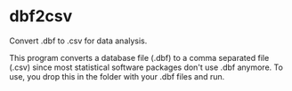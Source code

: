# dbf2csv
Convert .dbf to .csv for data analysis.

This program converts a database file (.dbf) to a comma separated file
    (.csv) since most statistical software packages don't use .dbf anymore. To 
    use, you drop this in the folder with your .dbf files and run.
